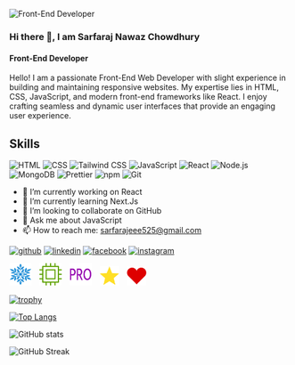 ![Front-End Developer](https://media.licdn.com/dms/image/D4D16AQGvFclMTZTHhw/profile-displaybackgroundimage-shrink_350_1400/0/1714713201257?e=1725494400&v=beta&t=jU7xIGE7sT76nxsdiRCLLK1sBRSime_quw5EmPm5wvQ)


### Hi there 👋, I am Sarfaraj Nawaz Chowdhury
#### Front-End Developer

Hello! I am a passionate Front-End Web Developer with slight experience in building and maintaining responsive websites. My expertise lies in HTML, CSS, JavaScript, and modern front-end frameworks like React. I enjoy crafting seamless and dynamic user interfaces that provide an engaging user experience.

## Skills
![HTML](https://img.shields.io/badge/-HTML5-E34F26?style=for-the-badge&logo=html5&logoColor=white)
![CSS](https://img.shields.io/badge/-CSS3-1572B6?style=for-the-badge&logo=css3&logoColor=white)
![Tailwind CSS](https://img.shields.io/badge/-Tailwind%20CSS-38B2AC?style=for-the-badge&logo=tailwind-css&logoColor=white)
![JavaScript](https://img.shields.io/badge/-JavaScript-F7DF1E?style=for-the-badge&logo=javascript&logoColor=black)
![React](https://img.shields.io/badge/-React-61DAFB?style=for-the-badge&logo=react&logoColor=black)
![Node.js](https://img.shields.io/badge/-Node.js-339933?style=for-the-badge&logo=node.js&logoColor=white)
![MongoDB](https://img.shields.io/badge/-MongoDB-13aa52?style=for-the-badge&logo=mongodb&logoColor=white)
![Prettier](https://img.shields.io/badge/-Prettier-F7B93E?style=for-the-badge&logo=prettier&logoColor=white)
![npm](https://img.shields.io/badge/-npm-CB3837?style=for-the-badge&logo=npm&logoColor=white)
![Git](https://img.shields.io/badge/-Git-F05032?style=for-the-badge&logo=git&logoColor=white)
 

- 🔭 I’m currently working on React 
- 🌱 I’m currently learning Next.Js 
- 👯 I’m looking to collaborate on GitHub 
- 💬 Ask me about JavaScript 
- 📫 How to reach me: sarfarajeee525@gmail.com 


[<img src='https://cdn.jsdelivr.net/npm/simple-icons@3.0.1/icons/github.svg' alt='github' height='40'>](https://github.com/Sarfaraj525)  [<img src='https://cdn.jsdelivr.net/npm/simple-icons@3.0.1/icons/linkedin.svg' alt='linkedin' height='40'>](https://www.linkedin.com/in/sarfaraj-nawaz-chowdhury/)  [<img src='https://cdn.jsdelivr.net/npm/simple-icons@3.0.1/icons/facebook.svg' alt='facebook' height='40'>](https://www.facebook.com/sarfaraj.nawaz.chowdhury525)  [<img src='https://cdn.jsdelivr.net/npm/simple-icons@3.0.1/icons/instagram.svg' alt='instagram' height='40'>](https://www.instagram.com/sarfaraj_nawaz_chowdhury/)  

<a href='https://archiveprogram.github.com/'><img src='https://raw.githubusercontent.com/acervenky/animated-github-badges/master/assets/acbadge.gif' width='40' height='40'></a> <a href='https://docs.github.com/en/developers'><img src='https://raw.githubusercontent.com/acervenky/animated-github-badges/master/assets/devbadge.gif' width='40' height='40'></a> <a href='https://github.com/pricing'><img src='https://raw.githubusercontent.com/acervenky/animated-github-badges/master/assets/pro.gif' width='40' height='40'></a> <a href='https://stars.github.com/'><img src='https://raw.githubusercontent.com/acervenky/animated-github-badges/master/assets/starbadge.gif' width='35' height='35'></a> <a href='https://docs.github.com/en/github/supporting-the-open-source-community-with-github-sponsors'><img src='https://raw.githubusercontent.com/acervenky/animated-github-badges/master/assets/sponsorbadge.gif' width='35' height='35'></a> 

[![trophy](https://github-profile-trophy.vercel.app/?username=Sarfaraj525)](https://github.com/ryo-ma/github-profile-trophy)

[![Top Langs](https://github-readme-stats.vercel.app/api/top-langs/?username=Sarfaraj525)](https://github.com/anuraghazra/github-readme-stats)

![GitHub stats](https://github-readme-stats.vercel.app/api?username=Sarfaraj525&show_icons=true&count_private=true)  

![GitHub Streak](https://github-readme-streak-stats.herokuapp.com/?user=Sarfaraj525&theme=radical&hide_border=true)




